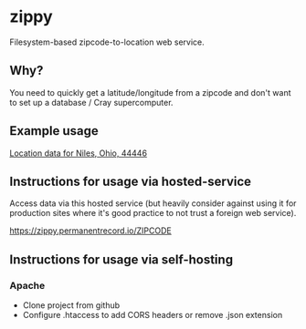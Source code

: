 # zippy
Filesystem-based zipcode-to-location web service.

## Why?
You need to quickly get a latitude/longitude from a zipcode and don't want to set up a database / Cray supercomputer.

## Example usage 
[Location data for Niles, Ohio, 44446](https://zippy.permanentrecord.io/44446)

## Instructions for usage via hosted-service
Access data via this hosted service (but heavily consider against using it for production sites where it's good practice to not trust a foreign web service).

https://zippy.permanentrecord.io/ZIPCODE

## Instructions for usage via self-hosting
### Apache
* Clone project from github
* Configure .htaccess to add CORS headers or remove .json extension